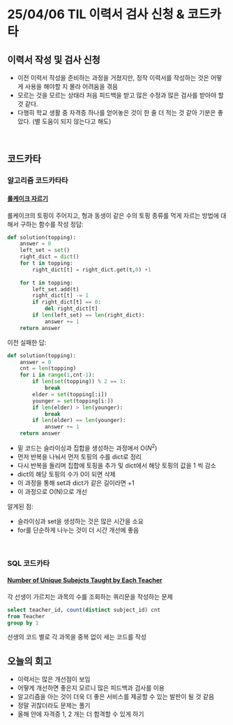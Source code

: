 # 25/04/06 TIL 이력서 검사 신청 & 코드카타
## 이력서 작성 및 검사 신청
- 이전 이력서 작성을 준비하는 과정을 거쳤지만, 정작 이력서를 작성하는 것은 어떻게 사용을 해야할 지 몰라 어려움을 겪음
- 모르는 것을 모르는 상태라 처음 피드백을 받고 많은 수정과 많은 검사를 받아야 할 것 같다.
- 다행히 학교 생활 중 자격증 하나를 얻어놓은 것이 한 줄 더 적는 것 같아 기분은 좋았다. (별 도움이 되지 않는다고 해도)
<br>

## 코드카타
### 알고리즘 코드카타타
#### [롤케이크 자르기](https://school.programmers.co.kr/learn/courses/30/lessons/132265)
롤케이크의 토핑이 주어지고, 형과 동생이 같은 수의 토핑 종류를 먹게 자르는 방법에 대해서 구하는 함수를 작성
정답:
```python
def solution(topping):
    answer = 0
    left_set = set()
    right_dict = dict()
    for t in topping:
        right_dict[t] = right_dict.get(t,0) +1
    
    for t in topping:
        left_set.add(t)
        right_dict[t] -= 1
        if right_dict[t] == 0:
            del right_dict[t]
        if len(left_set) == len(right_dict):
            answer += 1
    return answer
```
이전 실패한 답:
```python
def solution(topping):
    answer = 0
    cnt = len(topping)
    for i in range(1,cnt-1):
        if len(set(topping)) % 2 == 1:
            break
        elder = set(topping[:i])
        younger = set(topping[i:])
        if len(elder) > len(younger):
            break
        if len(elder) == len(younger):
            answer += 1
    return answer
```
- 밑 코드는 슬라이싱과 집합을 생성하는 과정에서 O($N^2$)
- 먼저 반복을 나눠서 먼저 토핑의 수를 dict로 정리
- 다시 반복을 돌리며 집합에 토핑을 추가 및 dict에서 해당 토핑의 값을 1 씩 감소
- dict의 해당 토핑의 수가 0이 되면 삭제
- 이 과정을 통해 set과 dict가 같은 길이라면 +1
- 이 과정으로 O(N)으로 개선

알게된 점:
- 슬라이싱과 set을 생성하는 것은 많은 시간을 소요
- for를 단순하게 나누는 것이 더 시간 개선에 좋음
<br>

### SQL 코드카타
#### [Number of Unique Subejcts Taught by Each Teacher](https://leetcode.com/problems/number-of-unique-subjects-taught-by-each-teacher/description/)
각 선생이 가르치는 과목의 수를 조회하는 쿼리문을 작성하는 문제
```SQL
select teacher_id, count(distinct subject_id) cnt
from Teacher
group by 1
```
선생의 코드 별로 각 과목을 중복 없이 세는 코드를 작성
<br>

## 오늘의 회고
- 이력서는 많은 개선점이 보임
- 어떻게 개선하면 좋은지 모르니 많은 피드백과 검사를 이용
- 알고리즘을 아는 것이 더욱 더 좋은 서비스를 제공할 수 있는 발판이 될 것 같음
- 정말 귀찮더라도 문제는 풀기
- 올해 안에 자격증 1, 2 개는 더 합격할 수 있게 하기